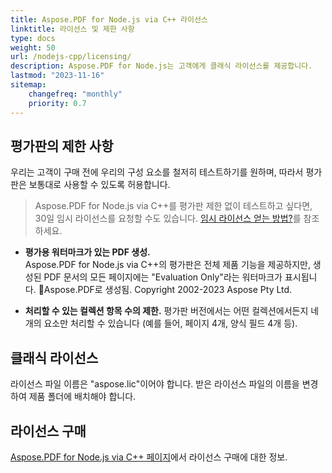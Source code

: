 ```yaml
---
title: Aspose.PDF for Node.js via C++ 라이선스
linktitle: 라이선스 및 제한 사항
type: docs
weight: 50
url: /nodejs-cpp/licensing/
description: Aspose.PDF for Node.js는 고객에게 클래식 라이선스를 제공합니다.
lastmod: "2023-11-16"
sitemap:
    changefreq: "monthly"
    priority: 0.7
---
```


## 평가판의 제한 사항

우리는 고객이 구매 전에 우리의 구성 요소를 철저히 테스트하기를 원하며, 따라서 평가판은 보통대로 사용할 수 있도록 허용합니다.

> Aspose.PDF for Node.js via C++를 평가판 제한 없이 테스트하고 싶다면, 30일 임시 라이선스를 요청할 수도 있습니다. [임시 라이선스 얻는 방법?](https://purchase.aspose.com/temporary-license)를 참조하세요.

- **평가용 워터마크가 있는 PDF 생성.**  
  Aspose.PDF for Node.js via C++의 평가판은 전체 제품 기능을 제공하지만, 생성된 PDF 문서의 모든 페이지에는 "Evaluation Only"라는 워터마크가 표시됩니다.
 Aspose.PDF로 생성됨. Copyright 2002-2023 Aspose Pty Ltd.

- **처리할 수 있는 컬렉션 항목 수의 제한.**
평가판 버전에서는 어떤 컬렉션에서든지 네 개의 요소만 처리할 수 있습니다 (예를 들어, 페이지 4개, 양식 필드 4개 등).

## 클래식 라이선스

라이선스 파일 이름은 "aspose.lic"이어야 합니다. 받은 라이선스 파일의 이름을 변경하여 제품 폴더에 배치해야 합니다.

## 라이선스 구매

[Aspose.PDF for Node.js via C++ 페이지](https://products.aspose.com/pdf/nodejs-cpp/)에서 라이선스 구매에 대한 정보.